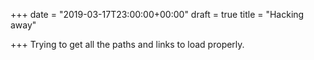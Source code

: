 +++
date = "2019-03-17T23:00:00+00:00"
draft = true
title = "Hacking away"

+++
Trying to get all the paths and links to load properly.
